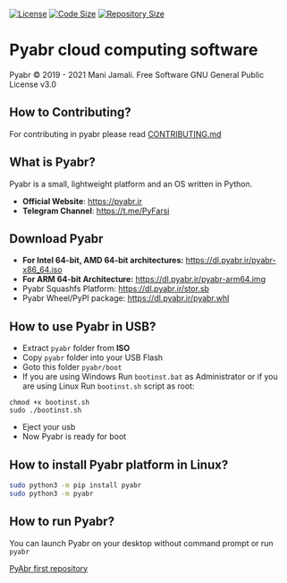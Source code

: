 [![License](https://img.shields.io/github/license/PyFarsi/pyabr?style=flat-square)](https://github.com/PyFarsi/pyabr)
[![Code Size](https://img.shields.io/github/languages/code-size/PyFarsi/pyabr?style=flat-square)](https://github.com/PyFarsi/pyabr)
[![Repository Size](https://img.shields.io/github/repo-size/PyFarsi/pyabr?style=flat-square)](https://github.com/PyFarsi/pyabr)

# Pyabr cloud computing software

Pyabr &copy; 2019 - 2021 Mani Jamali. Free Software GNU General Public License v3.0

## How to Contributing?
For contributing in pyabr please read [CONTRIBUTING.md](/CONTRIBUTING.md)

## What is Pyabr?

Pyabr is a small, lightweight platform and an OS written in Python.

- **Official Website**: https://pyabr.ir
- **Telegram Channel**: https://t.me/PyFarsi

## Download Pyabr

- **For Intel 64-bit, AMD 64-bit architectures:** https://dl.pyabr.ir/pyabr-x86_64.iso
- **For ARM 64-bit Architecture:** https://dl.pyabr.ir/pyabr-arm64.img
- Pyabr Squashfs Platform: https://dl.pyabr.ir/stor.sb
- Pyabr Wheel/PyPI package: https://dl.pyabr.ir/pyabr.whl

## How to use Pyabr in USB?

- Extract `pyabr` folder from **ISO**
- Copy `pyabr` folder into your USB Flash
- Goto this folder `pyabr/boot`
- If you are using Windows Run `bootinst.bat` as Administrator or if you are using Linux Run `bootinst.sh` script as root:
```shell
chmod +x bootinst.sh
sudo ./bootinst.sh
```
- Eject your usb
- Now Pyabr is ready for boot

## How to install Pyabr platform in Linux?

```bash
sudo python3 -m pip install pyabr
sudo python3 -m pyabr
```

## How to run Pyabr?

You can launch Pyabr on your desktop without command prompt or run `pyabr`

[PyAbr first repository](https://github.com/manijamali2003/pyabr)

